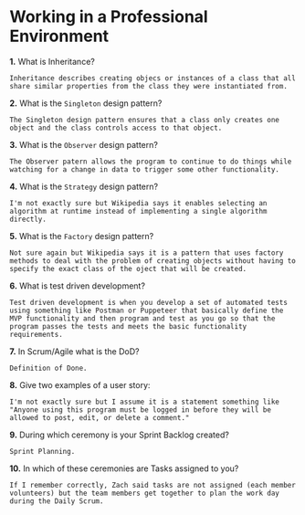 # Working in a Professional Environment

**1.** What is Inheritance?

<!-- enter you answer in the space below -->

```
Inheritance describes creating objecs or instances of a class that all share similar properties from the class they were instantiated from.
```

**2.** What is the `Singleton` design pattern?

<!-- enter you answer in the space below -->

```
The Singleton design pattern ensures that a class only creates one object and the class controls access to that object.
```

**3.** What is the `Observer` design pattern?

<!-- enter you answer in the space below -->

```
The Observer patern allows the program to continue to do things while watching for a change in data to trigger some other functionality.
```

**4.** What is the `Strategy` design pattern?

<!-- enter you answer in the space below -->

```
I'm not exactly sure but Wikipedia says it enables selecting an algorithm at runtime instead of implementing a single algorithm directly.
```

**5.** What is the `Factory` design pattern?

<!-- enter you answer in the space below -->

```
Not sure again but Wikipedia says it is a pattern that uses factory methods to deal with the problem of creating objects without having to specify the exact class of the oject that will be created.
```

**6.** What is test driven development?

<!-- enter you answer in the space below -->

```
Test driven development is when you develop a set of automated tests using something like Postman or Puppeteer that basically define the MVP functionality and then program and test as you go so that the program passes the tests and meets the basic functionality requirements.
```

**7.** In Scrum/Agile what is the DoD?

<!-- enter you answer in the space below -->

```
Definition of Done.
```

**8.** Give two examples of a user story:

<!-- enter you answer in the space below -->

```
I'm not exactly sure but I assume it is a statement something like "Anyone using this program must be logged in before they will be allowed to post, edit, or delete a comment."
```

**9.** During which ceremony is your Sprint Backlog created?

<!-- enter you answer in the space below -->

```
Sprint Planning.
```

**10.** In which of these ceremonies are Tasks assigned to you?

<!-- enter you answer in the space below -->

```
If I remember correctly, Zach said tasks are not assigned (each member volunteers) but the team members get together to plan the work day during the Daily Scrum.
```
